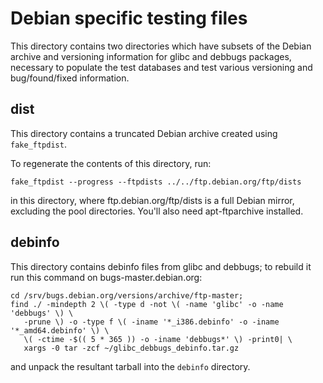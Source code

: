 # Debian specific testing files

This directory contains two directories which have subsets of the Debian archive
and versioning information for glibc and debbugs packages, necessary to populate
the test databases and test various versioning and bug/found/fixed information.

## dist

This directory contains a truncated Debian archive created using `fake_ftpdist`.

To regenerate the contents of this directory, run:

    fake_ftpdist --progress --ftpdists ../../ftp.debian.org/ftp/dists

in this directory, where ftp.debian.org/ftp/dists is a full Debian mirror,
excluding the pool directories. You'll also need apt-ftparchive installed.

## debinfo

This directory contains debinfo files from glibc and debbugs; to rebuild it run
this command on bugs-master.debian.org:

    cd /srv/bugs.debian.org/versions/archive/ftp-master;
    find ./ -mindepth 2 \( -type d -not \( -name 'glibc' -o -name 'debbugs' \) \
       -prune \) -o -type f \( -iname '*_i386.debinfo' -o -iname '*_amd64.debinfo' \) \
       \( -ctime -$(( 5 * 365 )) -o -iname 'debbugs*' \) -print0| \
       xargs -0 tar -zcf ~/glibc_debbugs_debinfo.tar.gz

and unpack the resultant tarball into the `debinfo` directory.
